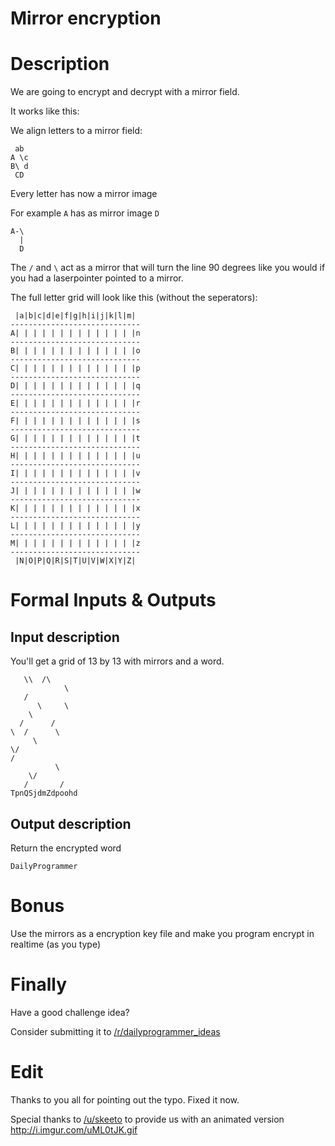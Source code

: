 # Mirror encryption
<div class="md"><h1>Description</h1>
<p>We are going to encrypt and decrypt with a mirror field.</p>
<p>It works like this:</p>
<p>We align letters to a mirror field:</p>
<pre><code> ab
A \c
B\ d
 CD
</code></pre>
<p>Every letter has now a mirror image</p>
<p>For example <code>A</code> has as mirror image <code>D</code></p>
<pre><code>A-\ 
  | 
  D
</code></pre>
<p>The <code>/</code> and <code>\</code> act as a mirror that will turn the line 90 degrees like you would if you had a laserpointer pointed to a mirror.</p>
<p>The full letter grid will look like this (without the seperators):</p>
<pre><code> |a|b|c|d|e|f|g|h|i|j|k|l|m|
-----------------------------
A| | | | | | | | | | | | | |n
-----------------------------
B| | | | | | | | | | | | | |o
-----------------------------
C| | | | | | | | | | | | | |p
-----------------------------
D| | | | | | | | | | | | | |q
-----------------------------
E| | | | | | | | | | | | | |r
-----------------------------
F| | | | | | | | | | | | | |s
-----------------------------
G| | | | | | | | | | | | | |t
-----------------------------
H| | | | | | | | | | | | | |u
-----------------------------
I| | | | | | | | | | | | | |v
-----------------------------
J| | | | | | | | | | | | | |w
-----------------------------
K| | | | | | | | | | | | | |x
-----------------------------
L| | | | | | | | | | | | | |y
-----------------------------
M| | | | | | | | | | | | | |z
-----------------------------
 |N|O|P|Q|R|S|T|U|V|W|X|Y|Z|
</code></pre>
<h1>Formal Inputs &amp; Outputs</h1>
<h2>Input description</h2>
<p>You'll get a grid of 13 by 13 with mirrors and a word.  </p>
<pre><code>   \\  /\    
            \
   /         
      \     \
    \        
  /      /   
\  /      \  
     \       
\/           
/            
          \  
    \/       
   /       / 
TpnQSjdmZdpoohd
</code></pre>
<h2>Output description</h2>
<p>Return the encrypted word</p>
<pre><code>DailyProgrammer
</code></pre>
<h1>Bonus</h1>
<p>Use the mirrors as a encryption key file and make you program encrypt in realtime (as you type)</p>
<h1>Finally</h1>
<p>Have a good challenge idea?</p>
<p>Consider submitting it to <a href="/r/dailyprogrammer_ideas">/r/dailyprogrammer_ideas</a></p>
<h1>Edit</h1>
<p>Thanks to you all for pointing out the typo. Fixed it now. </p>
<p>Special thanks to <a href="/u/skeeto">/u/skeeto</a> to provide us with an animated version <a href="http://i.imgur.com/uML0tJK.gif">http://i.imgur.com/uML0tJK.gif</a> </p>
</div>
